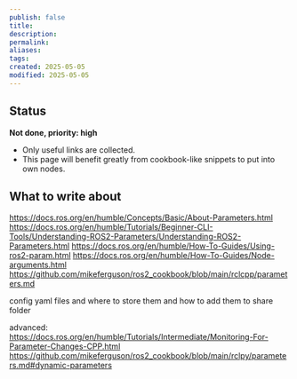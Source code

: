 ```yaml
---
publish: false
title: 
description: 
permalink: 
aliases: 
tags: 
created: 2025-05-05
modified: 2025-05-05
---
```


## Status

**Not done, priority: high**
- Only useful links are collected.
- This page will benefit greatly from cookbook-like snippets to put into own nodes.

## What to write about

<https://docs.ros.org/en/humble/Concepts/Basic/About-Parameters.html>
<https://docs.ros.org/en/humble/Tutorials/Beginner-CLI-Tools/Understanding-ROS2-Parameters/Understanding-ROS2-Parameters.html>
<https://docs.ros.org/en/humble/How-To-Guides/Using-ros2-param.html>
<https://docs.ros.org/en/humble/How-To-Guides/Node-arguments.html>
<https://github.com/mikeferguson/ros2_cookbook/blob/main/rclcpp/parameters.md>

config yaml files and where to store them and how to add them to share folder

advanced:
<https://docs.ros.org/en/humble/Tutorials/Intermediate/Monitoring-For-Parameter-Changes-CPP.html>
<https://github.com/mikeferguson/ros2_cookbook/blob/main/rclpy/parameters.md#dynamic-parameters>
